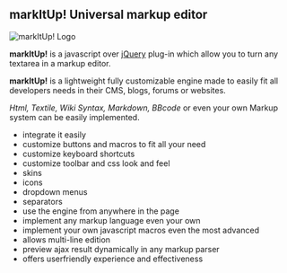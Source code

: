 markItUp! Universal markup editor
-----------------------------------

![markItUp! Logo](http://markitup.jaysalvat.com/ "markItUp! Logo")

**markItUp!** is a javascript over [jQuery](http://www.jquery.com "jQuery Website") plug-in which allow you to turn any textarea in a markup editor.

**markItUp!** is a lightweight fully customizable engine made to easily fit all developers needs in their CMS, blogs, forums or websites.

_Html, Textile, Wiki Syntax, Markdown, BBcode_ or even your own Markup system can be easily implemented.

- integrate it easily
- customize buttons and macros to fit all your need
- customize keyboard shortcuts
- customize toolbar and css look and feel  
 - skins
 - icons
 - dropdown menus
 - separators
- use the engine from anywhere in the page
- implement any markup language even your own
- implement your own javascript macros even the most advanced
- allows multi-line edition
- preview ajax result dynamically in any markup parser
- offers userfriendly experience and effectiveness
